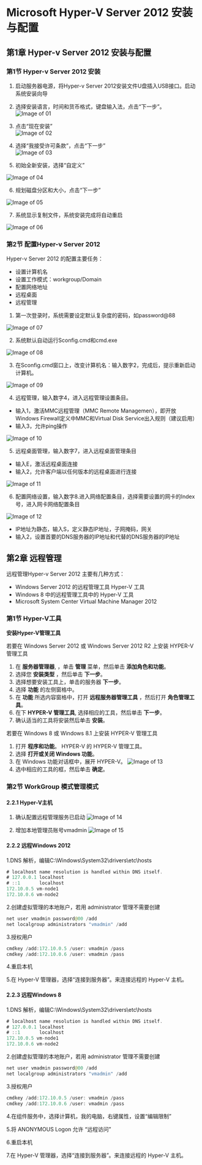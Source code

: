 # Microsoft Hyper-V Server 2012 安装与配置
## 第1章 Hyper-v Server 2012 安装与配置
### 第1节 Hyper-v Server 2012 安装
1. 启动服务器电源，将Hyper-v Server 2012安装文件U盘插入USB接口。启动系统安装向导
2. 选择安装语言，时间和货币格式，键盘输入法，点击“下一步”。![Image of 01](./image/01.png)
3. 点击“现在安装”                             
![Image of 02](./image/02.png) 

4. 选择“我接受许可条款”，点击“下一步”                  
![Image of 03](./image/03.png)
    
5. 初始全新安装，选择“自定义”

 ![Image of 04](./image/04.png)

6. 规划磁盘分区和大小，点击“下一步”

 ![Image of 05](./image/05.png)

7. 系统显示复制文件，系统安装完成将自动重启

 ![Image of 06](./image/06.png)

### 第2节 配置Hyper-v Server 2012

 Hyper-v Server 2012 的配置主要任务：
 
 - 设置计算机名
 - 设置工作模式：workgroup/Domain
 - 配置网络地址
 - 远程桌面
 - 远程管理
 
1. 第一次登录时，系统需要设定默认复杂度的密码，如password@88

 ![Image of 07](./image/07.png)

2. 系统默认自动运行Sconfig.cmd和cmd.exe

 ![Image of 08](./image/08.png)

3. 在Sconfig.cmd窗口上，改变计算机名：输入数字2，完成后，提示重新启动计算机。

 ![Image of 09](./image/09.png)

4. 远程管理，输入数字4，进入远程管理设置条目。
 -   输入1，激活MMC远程管理（MMC Remote Managemen），即开放Windows Firewall定义中MMC和Virtual Disk Service出入规则（建议启用）
 -   输入3，允许ping操作 
 
 ![Image of 10](./image/10.png)
 
5. 远程桌面管理，输入数字7，进入远程桌面管理条目
 -   输入E，激活远程桌面连接
 -   输入2，允许客户端以任何版本的远程桌面进行连接
 
 ![Image of 11](./image/11.png)
 
6. 配置网络设置，输入数字8.进入网络配置条目，选择需要设置的网卡的Index号，进入网卡网络配置条目

![Image of 12](./image/12.png)

 -   IP地址为静态，输入S，定义静态IP地址，子网掩码，网关
 -   输入2，设置首要的DNS服务器的IP地址和代替的DNS服务器的IP地址
 
## 第2章 远程管理
 远程管理Hyper-v Server 2012 主要有几种方式：

 - Windows Server 2012 的远程管理工具 Hyper-V 工具
 - Windows 8 中的远程管理工具中的 Hyper-V 工具
 - Microsoft System Center Virtual Machine Manager 2012
 
### 第1节 Hyper-V工具

 **安装Hyper-V管理工具**

 若要在 Windows Server 2012 或 Windows Server 2012 R2 上安装 HYPER-V 管理工具
 
1.  在 **服务器管理器**, ，单击 **管理** 菜单，然后单击 **添加角色和功能**。
2.  选择您 **安装类型** ，然后单击 **下一步**。
3.  选择想要安装工具上，单击的服务器 **下一步**。
4.  选择 **功能** 的左侧窗格中。
5.  在 **功能** 所选内容窗格中，打开 **远程服务器管理工具** ，然后打开 **角色管理工具**。
6.  在下 **HYPER-V 管理工具**, 选择相应的工具，然后单击 **下一步**。
7.  确认适当的工具将安装然后单击 **安装**。

若要在 Windows 8 或 Windows 8.1 上安装 HYPER-V 管理工具

1.  打开 **程序和功能**。 HYPER-V 的 HYPER-V 管理工具。
2.  选择 **打开或关闭 Windows 功能**。
3.  在 Windows 功能对话框中，展开 HYPER-V。
 ![Image of 13](./image/13.png)
4.  选中相应的工具的框，然后单击 **确定**。

### 第2节 WorkGroup 模式管理模式
#### 2.2.1 Hyper-V主机
1. 确认配置远程管理服务已启动
 ![Image of 14](./image/14.png)

2. 增加本地管理员账号vmadmin
 ![Image of 15](./image/15.png)

#### 2.2.2 远程Windows 2012

1.DNS 解析，编辑C:\Windows\System32\drivers\etc\hosts
```java
# localhost name resolution is handled within DNS itself.
# 127.0.0.1 localhost
# ::1       localhost
172.10.0.5 vm-node1
172.10.0.6 vm-node2
```
2.创建虚拟管理的本地账户，若用 administrator 管理不需要创建
```java
net user vmadmin password@00 /add
net localgroup administrators "vmadmin" /add
```
3.授权用户
```java
cmdkey /add:172.10.0.5 /user: vmadmin /pass
cmdkey /add:172.10.0.6 /user: vmadmin /pass
```
4.重启本机

5.在 Hyper-V 管理器，选择“连接到服务器”。来连接远程的 Hyper-V 主机。

#### 2.2.3 远程Windows 8

1.DNS 解析，编辑C:\Windows\System32\drivers\etc\hosts

```java
# localhost name resolution is handled within DNS itself.
# 127.0.0.1 localhost
# ::1       localhost
172.10.0.5 vm-node1
172.10.0.6 vm-node2
```
2.创建虚拟管理的本地账户，若用 administrator 管理不需要创建
```java
net user vmadmin password@00 /add
net localgroup administrators "vmadmin" /add
```
3.授权用户
```java
cmdkey /add:172.10.0.5 /user: vmadmin /pass
cmdkey /add:172.10.0.6 /user: vmadmin /pass
```
4.在组件服务中，选择计算机，我的电脑，右键属性，设置“编辑限制”

5.将 ANONYMOUS Logon 允许 “远程访问”

6.重启本机

7.在 Hyper-V 管理器，选择“连接到服务器”。来连接远程的 Hyper-V 主机。





